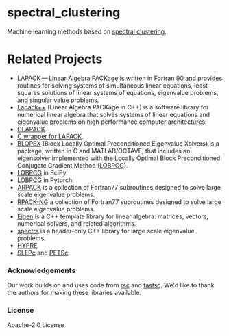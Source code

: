 # spectral_clustering

Machine learning methods based on [spectral clustering](https://en.wikipedia.org/wiki/Spectral_clustering).


# Related Projects

- [LAPACK — Linear Algebra PACKage](http://www.netlib.org/lapack/) is written in Fortran 90 and provides routines for solving systems of simultaneous linear equations, least-squares solutions of linear systems of equations, eigenvalue problems, and singular value problems. 
- [Lapack++](https://math.nist.gov/lapack++/) (Linear Algebra PACKage in C++) is a software library for numerical linear algebra that solves systems of linear equations and eigenvalue problems on high performance computer architectures.
- [CLAPACK](https://github.com/NIRALUser/CLAPACK).
- [ C wrapper for LAPACK](http://www.netlib.org/lapack/lapwrapc/).
- [BLOPEX](https://github.com/lobpcg/blopex) (Block Locally Optimal Preconditioned Eigenvalue Xolvers) is a package, written in C and MATLAB/OCTAVE, that includes an eigensolver implemented with the Locally Optimal Block Preconditioned Conjugate Gradient Method ([LOBPCG](https://en.wikipedia.org/wiki/LOBPCG)). 
- [LOBPCG](https://docs.scipy.org/doc/scipy/reference/generated/scipy.sparse.linalg.lobpcg.html) in SciPy.
- [LOBPCG](https://github.com/pytorch/pytorch/blob/master/torch/_lobpcg.py) in Pytorch.
- [ARPACK](https://www.caam.rice.edu/software/ARPACK/) is a collection of Fortran77 subroutines designed to solve large scale eigenvalue problems.
- [RPACK-NG](https://github.com/opencollab/arpack-ng) a collection of Fortran77 subroutines designed to solve large scale eigenvalue problems.
- [Eigen](http://eigen.tuxfamily.org/index.php?title=Main_Page) is a C++ template library for linear algebra: matrices, vectors, numerical solvers, and related algorithms.
- [spectra](https://github.com/yixuan/spectra) is a header-only C++ library for large scale eigenvalue problems.
- [HYPRE](http://www.llnl.gov/CASC/hypre).
- [SLEPc](http://slepc.upv.es) and [PETSc](http://www.mcs.anl.gov/petsc).


### Acknowledgements

Our work builds on and uses code from [rsc](https://github.com/abojchevski/rsc) and [fastsc](https://github.com/yuj-umd/fastsc). We'd like to thank the authors for making these libraries available.

### License 

Apache-2.0 License
